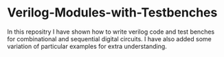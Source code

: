 # Verilog-Modules-with-Testbenches
In this repositry I have shown how to write verilog code and test benches for combinational and sequential digital 
circuits. I have also added some variation of particular examples for extra understanding.
